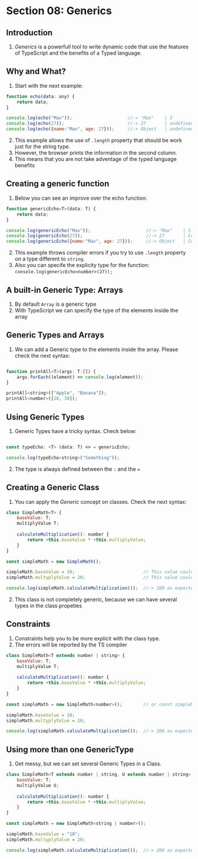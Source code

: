 Section 08: Generics
====================

Introduction
------------
1. *Generics* is a powerfull tool to write dynamic code that use the features of TypeScript and the benefits of a Typed language.

Why and What?
-------------
1. Start with the next example:

```javascript
function echo(data: any) {
    return data;
}

console.log(echo("Max"));                     //-> "Max"    | 3
console.log(echo(27));                        //-> 27       | undefined
console.log(echo({name:"Max", age: 27}));     //-> Object   | undefined
```

2. This example allows the use of `.length` property that should be work just for the string type.
3. However, the browser prints the information in the second column.
3. This means that you are not take adventage of the typed language benefits

Creating a generic function
---------------------------
1. Below you can see an improve over the echo function:

```javascript
function genericEcho<T>(data: T) {
    return data;
}

console.log(genericEcho("Max"));                     //-> "Max"    | 3
console.log(genericEcho(27));                        //-> 27       | Compiler error: property does not exist on type number
console.log(genericEcho({name:"Max", age: 27}));     //-> Object   | Compiler error: property does not exist on type number
```

2. This example throws compiler errors if you try to use `.length` property on a type different to `string`.
3. Also you can specife the explicity type for the function: `console.log(genericEcho<number>(27));`

A built-in Generic Type: Arrays
-------------------------------
1. By default `Array` is a generic type
2. With TypeScript we can specify the type of the elements inside the array

Generic Types and Arrays
------------------------
1. We can add a Generic type to the elements inside the array. Please check the next syntax:

```javascript

function printAll<T>(args: T:[]) {
    args.forEach((element) => console.log(element));    
}

printAll<string>(["Apple", "Banana"]);
printAll<number>([28, 30]);

```

Using Generic Types
-------------------
1. Generic Types have a tricky syntax. Check below:

```javascript

const typeEcho: <T> (data: T) => = genericEcho;

console.log(typeEcho<string>("Something"));
```

2. The type is always defined between the `:` and the `=`

Creating a Generic Class
------------------------
1. You can apply the *Generic* concept on classes. Check the next syntax:

```javascript
class SimpleMath<T> {
    baseValue: T;
    multiplyValue T;
    
    calculateMultiplication(): number {
        return +this.baseValue * +this.multiplyValue;
    }
}

const simpleMath = new SimpleMath();

simpleMath.baseValue = 10;                          // This value could be string type
simpleMath.multyplyValue = 20;                      // This value could be string type

console.log(simpleMath.calculateMultiplication());  //-> 200 as expected
```

2. This class is not completely generic, because we can have several types in the class propeties

Constraints
-----------
1. Constraints help you to be more explicit with the class type.
2. The errors will be reported by the TS compiler

```javascript
class SimpleMath<T extends number | string> {
    baseValue: T;
    multiplyValue T;
    
    calculateMultiplication(): number {
        return +this.baseValue * +this.multiplyValue;
    }
}

const simpleMath = new SimpleMath<number>();        // or const simpleMath = new SimpleMath<string>();

simpleMath.baseValue = 10;
simpleMath.multyplyValue = 20;

console.log(simpleMath.calculateMultiplication());  //-> 200 as expected
```

Using more than one GenericType
------------------------------
1. Get messy, but we can set several Generic Types in a Class.

```javascript
class SimpleMath<T extends number | string, U extends number | string> {
    baseValue: T;
    multiplyValue U;
    
    calculateMultiplication(): number {
        return +this.baseValue * +this.multiplyValue;
    }
}

const simpleMath = new SimpleMath<string | number>();

simpleMath.baseValue = "10";
simpleMath.multyplyValue = 20;

console.log(simpleMath.calculateMultiplication());  //-> 200 as expected
```
